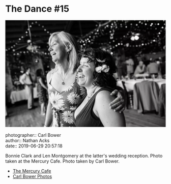 # The Dance #15

![Bonnie Clark and Len Montgomery](assets/2019-06-29-set-4-the-dance-15.webp)

photographer:: Carl Bower  
author:: Nathan Acks  
date:: 2019-06-29 20:57:18

Bonnie Clark and Len Montgomery at the latter's wedding reception. Photo taken at the Mercury Cafe. Photo taken by Carl Bower.

* [The Mercury Cafe](http://mercurycafe.com)
* [Carl Bower Photos](https://carlbowerphotos.com)
